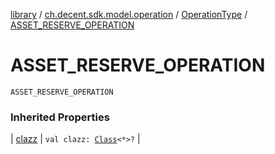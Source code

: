 [library](../../index.md) / [ch.decent.sdk.model.operation](../index.md) / [OperationType](index.md) / [ASSET_RESERVE_OPERATION](./-a-s-s-e-t_-r-e-s-e-r-v-e_-o-p-e-r-a-t-i-o-n.md)

# ASSET_RESERVE_OPERATION

`ASSET_RESERVE_OPERATION`

### Inherited Properties

| [clazz](clazz.md) | `val clazz: `[`Class`](http://docs.oracle.com/javase/6/docs/api/java/lang/Class.html)`<*>?` |

